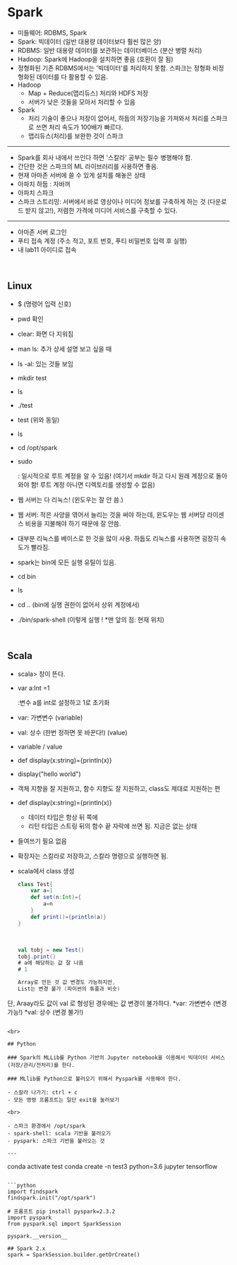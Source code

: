 # Spark

- 미들웨어: RDBMS, Spark
- Spark: 빅데이터 (일반 대용량 데이터보다 훨씬 많은 양)
- RDBMS: 일반 대용량 데이터를 보관하는 데이터베이스 (분산 병렬 처리)
- Hadoop: Spark에 Hadoop을 설치하면 좋음 (호환이 잘 됨)
- 정형화된 기존 RDBMS에서는 '빅데이터'를 처리하지 못함. 스파크는 정형화 비정형화된 데이터를 다 활용할 수 있음.
- Hadoop
  - Map + Reduce(맵리듀스) 처리와 HDFS 저장
  - 서버가 낮은 것들을 모아서 처리할 수 있음
- Spark
  - 처리 기술이 좋으나 저장이 없어서, 하둡의 저장기능을 가져와서 처리를 스파크로 쓰면 처리 속도가 100배가 빠르다.
  - 맵리듀스(처리)를 보완한 것이 스파크

---

- Spark를 회사 내에서 쓰인다 하면 '스칼라' 공부는 필수 병행해야 함.
- 간단한 것은 스파크의 ML 라이브러리를 사용하면 좋음.
- 현재 아마존 서버에 쓸 수 있게 설치를 해놓은 상태
- 아파치 하둡 : 자바꺼
- 아파치 스파크
- 스파크 스트리밍: 서버에서 바로 영상이나 미디어 정보를 구축하게 하는 것 (다운로드 받지 않고!), 저렴한 가격에 미디어 서비스를 구축할 수 있다.

---

- 아마존 서버 로그인
- 푸티 접속 계정 (주소 적고, 포트 번호, 푸티 비밀번호 입력 후 실행)
- 내 lab11 아이디로 접속

<br>

## Linux

- $ (명령어 입력 신호)

- pwd 확인

- clear: 화면 다 지워짐

- man ls: 추가 상세 설명 보고 싶을 때

- ls -al: 있는 것들 보임

- mkdir test

- ls

- ./test

- test (위와 동일)

- ls

- cd /opt/spark

- sudo

  : 일시적으로 루트 계정을 알 수 있음! (여기서 mkdir 하고 다시 원래 계정으로 돌아와야 함! 루트 계정 아니면 디렉토리를 생성할 수 없음)

- 웹 서버는 다 리눅스! (윈도우는 잘 안 씀.)

- 웹 서버: 적은 사양을 엮어서 늘리는 것을 써야 하는데, 윈도우는 웹 서버당 라이센스 비용을 지불해야 하기 때문에 잘 안씀.

- 대부분 리눅스를 베이스로 한 것을 많이 사용. 하둡도 리눅스를 사용하면 굉장히 속도가 빨라짐.

- spark는 bin에 모든 실행 유틸이 있음.

- cd bin

- ls

- cd .. (bin에 실행 권한이 없어서 상위 계정에서)

- ./bin/spark-shell   (이렇게 실행 ! *맨 앞의 점: 현재 위치)

<br>

## Scala

- scala> 창이 뜬다.

- var a:Int =1

  :변수 a를 int로 설정하고 1로 초기화

- var: 가변변수 (variable)

- val: 상수 (한번 정하면 못 바꾼다!) (value)

- variable / value

- def display(x:string)={println(x)}

- display("hello world")

- 객체 지향을 잘 지원하고, 함수 지향도 잘 지원하고, class도 제대로 지원하는 편

- def display(x:string)={println(x)}

  - 데이터 타입은 항상 뒤 쪽에
  - 리턴 타입은 스트링 뒤의 함수 끝 자락에 쓰면 됨. 지금은 없는 상태

- 들여쓰기 필요 없음

- 확장자는 스칼라로 저장하고, 스칼라 명령으로 실행하면 됨.

- scala에서 class 생성

  ```scala
  class Test{
      var a=1
      def set(n:Int)={
          a=n
      }
      def print()={println(a)}
  }
  ```

  <br>

  ```scala
  val tobj = new Test()
  tobj.print()
  # a에 해당하는 값 잘 나옴
  # 1
  ```

  ```scala
  Array로 만든 것 값 변경도 가능하지만,
  List는 변경 불가 (파이썬의 튜플과 비슷)
  
단, Araay라도 값이 val 로 형성된 경우에는 값 변경이 불가하다.
  *var: 가변변수 (변경 가능!)
*val: 상수 (변경 불가!)
  ```

  <br>
  
  ## Python
  
  ### Spark의 MLLib를 Python 기반의 Jupyter notebook을 이용해서 빅데이터 서비스(저장/관리/전처리)를 한다.
  
  ### MLlib를 Python으로 불러오기 위해서 Pyspark를 사용해야 한다.
  
  - 스칼라 나가기: ctrl + c 
  - 모든 명령 프롬프트는 일단 exit을 눌러보기
  
  <br>
  
  - 스파크 환경에서 /opt/spark
  - spark-shell: scala 기반을 불러오기
  - pyspark: 스파크 기반을 불러오는 것
  
  ---
  
  ```
  conda activate test
  conda create -n test3 python=3.6 jupyter tensorflow
  ```
  
  ```python
  import findspark
  findspark.init("/opt/spark")
  
  # 프롬프트 pip install pyspark=2.3.2
  import pyspark
  from pyspark.sql import SparkSession
  
  pyspark.__version__
  
  ## Spark 2.x
  spark = SparkSession.builder.getOrCreate()
  ```
  
  
  